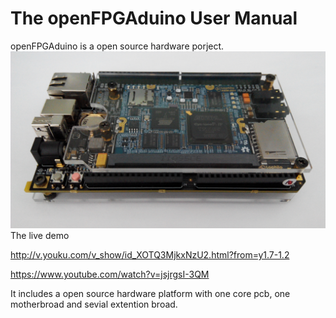 # The openFPGAduino User Manual

openFPGAduino is a open source hardware porject.
![](main.jpg)
The live demo

http://v.youku.com/v_show/id_XOTQ3MjkxNzU2.html?from=y1.7-1.2

https://www.youtube.com/watch?v=jsjrgsI-3QM

It includes a open source hardware platform with one core pcb, one motherbroad and sevial extention broad.


